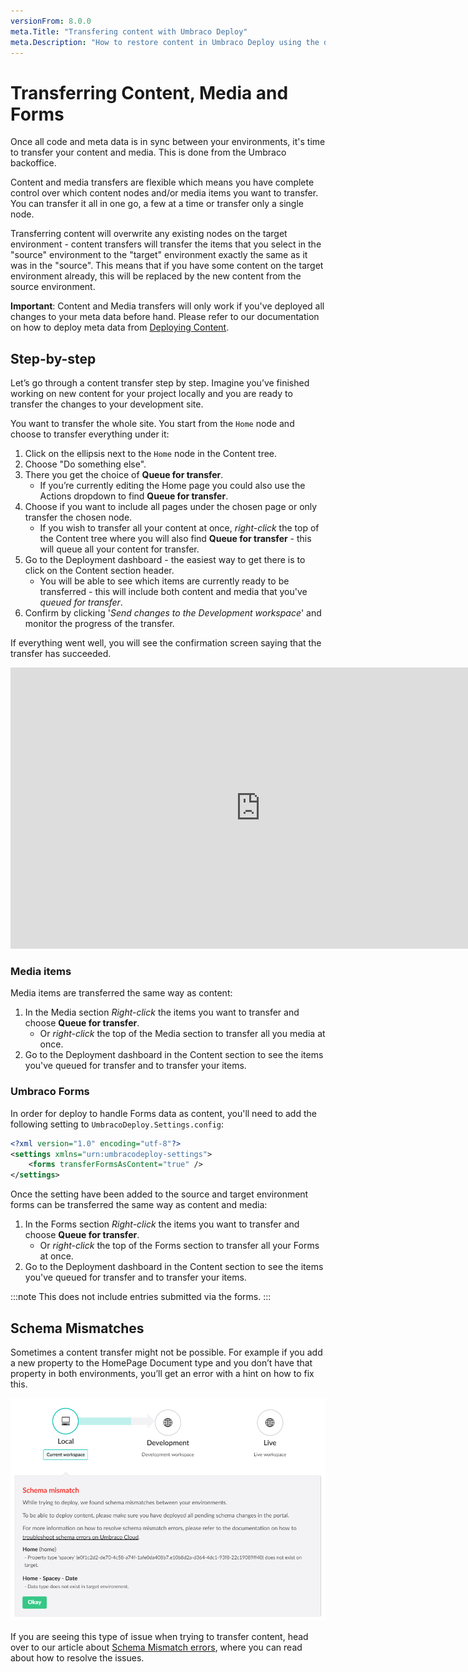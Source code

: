 ```yaml
---
versionFrom: 8.0.0
meta.Title: "Transfering content with Umbraco Deploy"
meta.Description: "How to restore content in Umbraco Deploy using the deployment dashboard"
---
```


# Transferring Content, Media and Forms

Once all code and meta data is in sync between your environments, it's time to transfer your content and media. This is done from the Umbraco backoffice.

Content and media transfers are flexible which means you have complete control over which content nodes and/or media items you want to transfer. You can transfer it all in one go, a few at a time or transfer only a single node.

Transferring content will overwrite any existing nodes on the target environment - content transfers will transfer the items that you select in the "source" environment to the "target" environment exactly the same as it was in the "source". This means that if you have some content on the target environment already, this will be replaced by the new content from the source environment.

**Important**: Content and Media transfers will only work if you've deployed all changes to your meta data before hand. Please refer to our documentation on how to deploy meta data from [Deploying Content](../Deploying-Changes).

## Step-by-step

Let’s go through a content transfer step by step. Imagine you’ve finished working on new content for your project locally and you are ready to transfer the changes to your development site.

You want to transfer the whole site. You start from the `Home` node and choose to transfer everything under it:

1. Click on the ellipsis next to the `Home` node in the Content tree.
2. Choose "Do something else".
3. There you get the choice of **Queue for transfer**.
    * If you’re currently editing the Home page you could also use the Actions dropdown to find  **Queue for transfer**.
4. Choose if you want to include all pages under the chosen page or only transfer the chosen node.
    * If you wish to transfer all your content at once, *right-click* the top of the Content tree where you will also find **Queue for transfer** - this will queue all your content for transfer.
5. Go to the Deployment dashboard - the easiest way to get there is to click on the Content section header.
    * You will be able to see which items are currently ready to be transferred - this will include both content and media that you've *queued for transfer*.
7. Confirm by clicking '*Send changes to the Development workspace*' and monitor the progress of the transfer.

If everything went well, you will see the confirmation screen saying that the transfer has succeeded.

<iframe width="800" height="450" src="https://www.youtube.com/embed/poRzuBB11pc" frameborder="0" allow="autoplay; encrypted-media" allowfullscreen></iframe>

### Media items

Media items are transferred the same way as content:

1. In the Media section *Right-click* the items you want to transfer and choose **Queue for transfer**.
    * Or *right-click* the top of the Media section to transfer all you media at once.
2. Go to the Deployment dashboard in the Content section to see the items you've queued for transfer and to transfer your items.

### Umbraco Forms

In order for deploy to handle Forms data as content, you'll need to add the following setting to `UmbracoDeploy.Settings.config`:

```xml
<?xml version="1.0" encoding="utf-8"?>
<settings xmlns="urn:umbracodeploy-settings">
    <forms transferFormsAsContent="true" />
</settings>
```

Once the setting have been added to the source and target environment forms can be transferred the same way as content and media:

1. In the Forms section *Right-click* the items you want to transfer and choose **Queue for transfer**.
    * Or *right-click* the top of the Forms section to transfer all your Forms at once.
2. Go to the Deployment dashboard in the Content section to see the items you've queued for transfer and to transfer your items.

:::note
This does not include entries submitted via the forms.
:::

## Schema Mismatches

Sometimes a content transfer might not be possible. For example if you add a new property to the HomePage Document type and you don’t have that property in both environments, you’ll get an error with a hint on how to fix this.

![clone dialog](images/schema-mismatch.png)

If you are seeing this type of issue when trying to transfer content, head over to our article about [Schema Mismatch errors](../../Troubleshooting), where you can read about how to resolve the issues.
